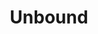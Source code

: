 ---
codehost: https://github.com/https://github.com/NLnetLabs/unbound
logohandle: nlnetlabsnl_unbound
sort: unbound
title: Unbound
website: https://www.nlnetlabs.nl/projects/unbound/about/
---